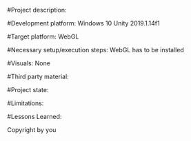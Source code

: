 #Project description:


#Development platform:
Windows 10
Unity 2019.1.14f1

#Target platform:
WebGL

#Necessary setup/execution steps:
WebGL has to be installed

#Visuals:
None

#Third party material:


#Project state:

#Limitations:

#Lessons Learned:

Copyright by you
